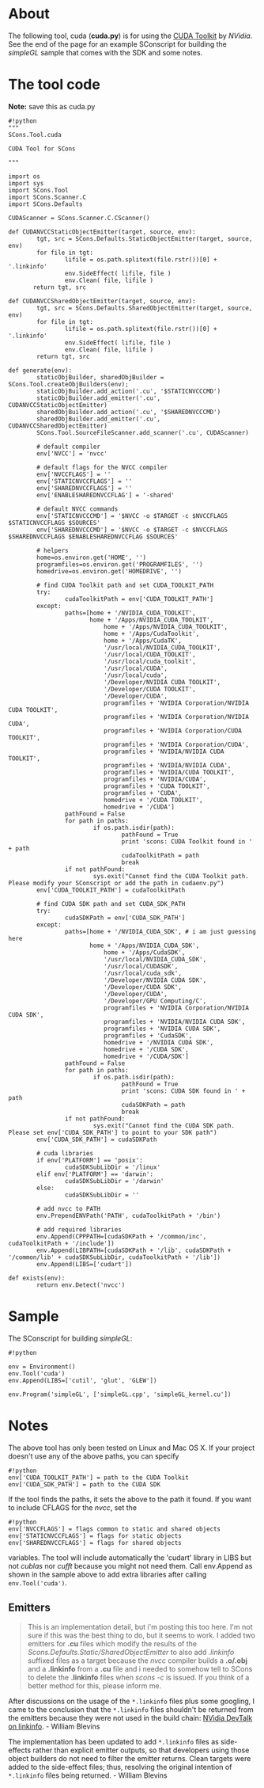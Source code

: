 
# About

The following tool, cuda (**cuda.py**) is for using the [CUDA Toolkit](https://developer.nvidia.com/cuda-toolkit) by *NVidia*. See the end of the page for an example SConscript for building the _simpleGL_ sample that comes with the SDK and some notes. 


# The tool code

**Note:** save this as cuda.py 


```
#!python
"""
SCons.Tool.cuda

CUDA Tool for SCons

"""

import os
import sys
import SCons.Tool
import SCons.Scanner.C
import SCons.Defaults

CUDAScanner = SCons.Scanner.C.CScanner()

def CUDANVCCStaticObjectEmitter(target, source, env):
        tgt, src = SCons.Defaults.StaticObjectEmitter(target, source, env)
        for file in tgt:
                lifile = os.path.splitext(file.rstr())[0] + '.linkinfo'
                env.SideEffect( lifile, file )
                env.Clean( file, lifile )
       return tgt, src

def CUDANVCCSharedObjectEmitter(target, source, env):
        tgt, src = SCons.Defaults.SharedObjectEmitter(target, source, env)
        for file in tgt:
                lifile = os.path.splitext(file.rstr())[0] + '.linkinfo'
                env.SideEffect( lifile, file )
                env.Clean( file, lifile )
        return tgt, src

def generate(env):
        staticObjBuilder, sharedObjBuilder = SCons.Tool.createObjBuilders(env);
        staticObjBuilder.add_action('.cu', '$STATICNVCCCMD')
        staticObjBuilder.add_emitter('.cu', CUDANVCCStaticObjectEmitter)
        sharedObjBuilder.add_action('.cu', '$SHAREDNVCCCMD')
        sharedObjBuilder.add_emitter('.cu', CUDANVCCSharedObjectEmitter)
        SCons.Tool.SourceFileScanner.add_scanner('.cu', CUDAScanner)
        
        # default compiler
        env['NVCC'] = 'nvcc'
        
        # default flags for the NVCC compiler
        env['NVCCFLAGS'] = ''
        env['STATICNVCCFLAGS'] = ''
        env['SHAREDNVCCFLAGS'] = ''
        env['ENABLESHAREDNVCCFLAG'] = '-shared'
        
        # default NVCC commands
        env['STATICNVCCCMD'] = '$NVCC -o $TARGET -c $NVCCFLAGS $STATICNVCCFLAGS $SOURCES'
        env['SHAREDNVCCCMD'] = '$NVCC -o $TARGET -c $NVCCFLAGS $SHAREDNVCCFLAGS $ENABLESHAREDNVCCFLAG $SOURCES'

        # helpers
        home=os.environ.get('HOME', '')
        programfiles=os.environ.get('PROGRAMFILES', '')
        homedrive=os.environ.get('HOMEDRIVE', '')
        
        # find CUDA Toolkit path and set CUDA_TOOLKIT_PATH
        try:
                cudaToolkitPath = env['CUDA_TOOLKIT_PATH']
        except:
                paths=[home + '/NVIDIA_CUDA_TOOLKIT',
                       home + '/Apps/NVIDIA_CUDA_TOOLKIT',
                           home + '/Apps/NVIDIA_CUDA_TOOLKIT',
                           home + '/Apps/CudaToolkit',
                           home + '/Apps/CudaTK',
                           '/usr/local/NVIDIA_CUDA_TOOLKIT',
                           '/usr/local/CUDA_TOOLKIT',
                           '/usr/local/cuda_toolkit',
                           '/usr/local/CUDA',
                           '/usr/local/cuda',
                           '/Developer/NVIDIA CUDA TOOLKIT',
                           '/Developer/CUDA TOOLKIT',
                           '/Developer/CUDA',
                           programfiles + 'NVIDIA Corporation/NVIDIA CUDA TOOLKIT',
                           programfiles + 'NVIDIA Corporation/NVIDIA CUDA',
                           programfiles + 'NVIDIA Corporation/CUDA TOOLKIT',
                           programfiles + 'NVIDIA Corporation/CUDA',
                           programfiles + 'NVIDIA/NVIDIA CUDA TOOLKIT',
                           programfiles + 'NVIDIA/NVIDIA CUDA',
                           programfiles + 'NVIDIA/CUDA TOOLKIT',
                           programfiles + 'NVIDIA/CUDA',
                           programfiles + 'CUDA TOOLKIT',
                           programfiles + 'CUDA',
                           homedrive + '/CUDA TOOLKIT',
                           homedrive + '/CUDA']
                pathFound = False
                for path in paths:
                        if os.path.isdir(path):
                                pathFound = True
                                print 'scons: CUDA Toolkit found in ' + path
                                cudaToolkitPath = path
                                break
                if not pathFound:
                        sys.exit("Cannot find the CUDA Toolkit path. Please modify your SConscript or add the path in cudaenv.py")
        env['CUDA_TOOLKIT_PATH'] = cudaToolkitPath

        # find CUDA SDK path and set CUDA_SDK_PATH
        try:
                cudaSDKPath = env['CUDA_SDK_PATH']
        except:
                paths=[home + '/NVIDIA_CUDA_SDK', # i am just guessing here
                       home + '/Apps/NVIDIA_CUDA_SDK',
                           home + '/Apps/CudaSDK',
                           '/usr/local/NVIDIA_CUDA_SDK',
                           '/usr/local/CUDASDK',
                           '/usr/local/cuda_sdk',
                           '/Developer/NVIDIA CUDA SDK',
                           '/Developer/CUDA SDK',
                           '/Developer/CUDA',
                           '/Developer/GPU Computing/C',
                           programfiles + 'NVIDIA Corporation/NVIDIA CUDA SDK',
                           programfiles + 'NVIDIA/NVIDIA CUDA SDK',
                           programfiles + 'NVIDIA CUDA SDK',
                           programfiles + 'CudaSDK',
                           homedrive + '/NVIDIA CUDA SDK',
                           homedrive + '/CUDA SDK',
                           homedrive + '/CUDA/SDK']
                pathFound = False
                for path in paths:
                        if os.path.isdir(path):
                                pathFound = True
                                print 'scons: CUDA SDK found in ' + path
                                cudaSDKPath = path
                                break
                if not pathFound:
                        sys.exit("Cannot find the CUDA SDK path. Please set env['CUDA_SDK_PATH'] to point to your SDK path")
        env['CUDA_SDK_PATH'] = cudaSDKPath
        
        # cuda libraries
        if env['PLATFORM'] == 'posix':
                cudaSDKSubLibDir = '/linux'
        elif env['PLATFORM'] == 'darwin':
                cudaSDKSubLibDir = '/darwin'
        else:
                cudaSDKSubLibDir = ''

        # add nvcc to PATH
        env.PrependENVPath('PATH', cudaToolkitPath + '/bin')
        
        # add required libraries
        env.Append(CPPPATH=[cudaSDKPath + '/common/inc', cudaToolkitPath + '/include'])
        env.Append(LIBPATH=[cudaSDKPath + '/lib', cudaSDKPath + '/common/lib' + cudaSDKSubLibDir, cudaToolkitPath + '/lib'])
        env.Append(LIBS=['cudart'])

def exists(env):
        return env.Detect('nvcc')
```

# Sample

The SConscript for building _simpleGL_: 


```
#!python

env = Environment()
env.Tool('cuda')
env.Append(LIBS=['cutil', 'glut', 'GLEW'])

env.Program('simpleGL', ['simpleGL.cpp', 'simpleGL_kernel.cu'])
```

# Notes

The above tool has only been tested on Linux and Mac OS X. If your project doesn't use any of the above paths, you can specify 

```
#!python
env['CUDA_TOOLKIT_PATH'] = path to the CUDA Toolkit
env['CUDA_SDK_PATH'] = path to the CUDA SDK
```

If the tool finds the paths, it sets the above to the path it found. If you want to include CFLAGS for the _nvcc_, set the 

```
#!python
env['NVCCFLAGS'] = flags common to static and shared objects
env['STATICNVCCFLAGS'] = flags for static objects
env['SHAREDNVCCFLAGS'] = flags for shared objects
```
variables. The tool will include automatically the 'cudart' library in LIBS but not _cublas_ nor _cufft_ because you might not need them. Call env.Append as shown in the sample above to add extra libraries after calling `env.Tool('cuda')`. 


## Emitters

> This is an implementation detail, but i'm posting this too here. I'm not sure if this was the best thing to do, but it seems to work. I added two emitters for **.cu** files which modify the results of the _Scons.Defaults.Static/SharedObjectEmitter_ to also add _.linkinfo_ suffixed files as a target because the _nvcc_ compiler builds a **.o/.obj** and a **.linkinfo** from a **.cu** file and i needed to somehow tell to SCons to delete the **.linkinfo** files when _scons -c_ is issued. If you think of a better method for this, please inform me.

After discussions on the usage of the `*.linkinfo` files plus some googling, I came to the conclusion that the `*.linkinfo` files shouldn't be returned from the emitters because they were not used in the build chain: [NVidia DevTalk on linkinfo](https://devtalk.nvidia.com/default/topic/405518/linkinfo-files). - William Blevins

The implementation has been updated to add `*.linkinfo` files as side-effects rather than explicit emitter outputs, so that developers using those object builders do not need to filter the emitter returns.  Clean targets were added to the side-effect files; thus, resolving the original intention of `*.linkinfo` files being returned. - William Blevins
